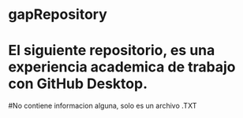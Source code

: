 # gapRepository
# El siguiente repositorio, es una experiencia academica de trabajo con GitHub Desktop.
#No contiene informacion alguna, solo es un archivo .TXT
